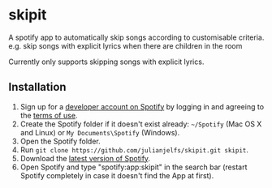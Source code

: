 skipit
======

A spotify app to automatically skip songs according to customisable criteria. e.g. skip songs with explicit lyrics when there are children in the room

Currently only supports skipping songs with explicit lyrics.

## Installation

 1. Sign up for a [developer account on Spotify](https://developer.spotify.com/technologies/apps/#developer) by logging in and agreeing to the [terms of use](https://developer.spotify.com/technologies/apps/terms-of-use/).
 2. Create the Spotify folder if it doesn't exist already: `~/Spotify` (Mac OS X and Linux) or `My Documents\Spotify` (Windows).
 3. Open the Spotify folder.
 4. Run `git clone https://github.com/julianjelfs/skipit.git skipit`.
 5. Download the [latest version of Spotify](http://spotify.com/download).
 6. Open Spotify and type "spotify:app:skipit" in the search bar (restart Spotify completely in case it doesn't find the App at first).
